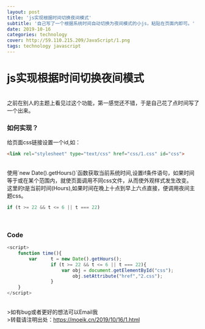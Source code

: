 ```yaml
---
layout: post
title: 'js实现根据时间切换夜间模式'
subtitle: '自己写了一个根据系统时间自动切换为夜间模式的小js，粘贴在页面内即可。'
date: 2019-10-16
categories: technology
cover: http://59.110.215.209/JavaScript/1.png
tags: technology javascript
---
```


# js实现根据时间切换夜间模式
<br>
之前在别人的主题上看见过这个功能，第一感觉还不错，于是自己花了点时间写了一个出来。
<br>

### 如何实现？

给页面css链接设置一个id,如：

```html
<link rel="stylesheet" type="text/css" href="css/1.css" id="css">
```
<br>
使用`new Date().getHours()`函数获取当前系统时间,设置if条件语句，如果时间等于或在某个范围内，就使页面调用不同css文件，从而使外观样式发生改变。
<br>
这里的t是当前时间(Hours),如果时间在晚上十点到早上六点直接，便调用夜间主题css。

```javascript
if (t >= 22 && t <= 6 || t === 22)
```
<br>

### Code

```javascript
<script>
	function time(){
		var 	t = new Date().getHours();
				if (t >= 22 && t <= 6 || t === 22){
					var obj = document.getElementById("css");
						obj.setAttribute("href","2.css");
				}
	}
</script>
```

<br>
>如有bug或者更好的想法可以Email我<br>
>转载请注明出处：<a href="https://moeik.cn/2019/10/16/1.html" target="_blank">https://moeik.cn/2019/10/16/1.html</a>